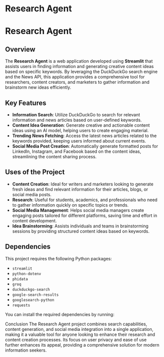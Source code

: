# Research Agent

# Research Agent

## Overview
The **Research Agent** is a web application developed using **Streamlit** that assists users in finding information and generating creative content ideas based on specific keywords. By leveraging the DuckDuckGo search engine and the News API, this application provides a comprehensive tool for researchers, content creators, and marketers to gather information and brainstorm new ideas efficiently.

## Key Features
- **Information Search**: Utilize DuckDuckGo to search for relevant information and news articles based on user-defined keywords.
- **Content Idea Generation**: Generate creative and actionable content ideas using an AI model, helping users to create engaging material.
- **Trending News Fetching**: Access the latest news articles related to the keywords provided, keeping users informed about current events.
- **Social Media Post Creation**: Automatically generate formatted posts for LinkedIn, Instagram, and Facebook based on the content ideas, streamlining the content sharing process.

## Uses of the Project
- **Content Creation**: Ideal for writers and marketers looking to generate fresh ideas and find relevant information for their articles, blogs, or social media posts.
- **Research**: Useful for students, academics, and professionals who need to gather information quickly on specific topics or trends.
- **Social Media Management**: Helps social media managers create engaging posts tailored for different platforms, saving time and effort in content development.
- **Idea Brainstorming**: Assists individuals and teams in brainstorming sessions by providing structured content ideas based on keywords.

## Dependencies
This project requires the following Python packages:
- `streamlit`
- `python-dotenv`
- `phidata`
- `groq`
- `duckduckgo-search`
- `google-search-results`
- `googlesearch-python`
- `requests`

You can install the required dependencies by running:

Conclusion
The Research Agent project combines search capabilities, content generation, and social media integration into a single application, making it a valuable tool for anyone looking to enhance their research and content creation processes. Its focus on user privacy and ease of use further enhances its appeal, providing a comprehensive solution for modern information seekers.
